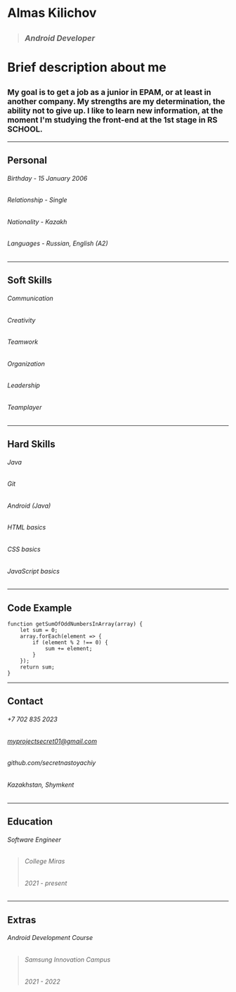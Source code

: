 # **Almas Kilichov**
> ## <sub>_Android Developer_</sub> 
# **Brief description about me**
## <sub> My goal is to get a job as a junior in EPAM, or at least in another company. My strengths are my determination, the ability not to give up. I like to learn new information, at the moment I'm studying the front-end at the 1st stage in RS SCHOOL. </sub>
---
## **Personal**
###### Birthday - 15 January 2006
###### Relationship - Single
###### Nationality - Kazakh
###### Languages - Russian, English (A2)
---
## **Soft Skills**
###### Communication
###### Creativity
###### Teamwork
###### Organization
###### Leadership
###### Teamplayer
---
## **Hard Skills**
###### Java
###### Git
###### Android (Java)
###### HTML basics
###### CSS basics
###### JavaScript basics
---
## **Code Example**
```
function getSumOfOddNumbersInArray(array) {
    let sum = 0;
    array.forEach(element => {
        if (element % 2 !== 0) {
            sum += element;
        }
    });
    return sum;
}
```
---
## **Contact**
###### +7 702 835 2023
###### myprojectsecret01@gmail.com
###### github.com/secretnastoyachiy
###### Kazakhstan, Shymkent
---
## **Education**
###### Software Engineer
> ###### College Miras
> ###### 2021 - present
---
## **Extras**
###### Android Development Course
> ###### Samsung Innovation Campus
> ###### 2021 - 2022